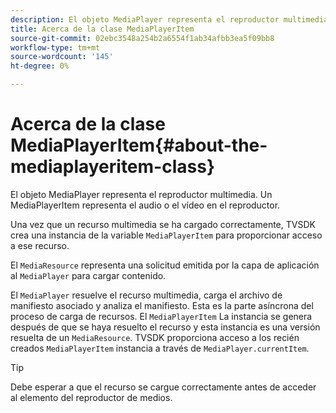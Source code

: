 ```yaml
---
description: El objeto MediaPlayer representa el reproductor multimedia. Un MediaPlayerItem representa el audio o el vídeo en el reproductor.
title: Acerca de la clase MediaPlayerItem
source-git-commit: 02ebc3548a254b2a6554f1ab34afbb3ea5f09bb8
workflow-type: tm+mt
source-wordcount: '145'
ht-degree: 0%

---
```


# Acerca de la clase MediaPlayerItem{#about-the-mediaplayeritem-class}

El objeto MediaPlayer representa el reproductor multimedia. Un MediaPlayerItem representa el audio o el vídeo en el reproductor.

<!--<a id="section_01BC89E5C5A94D0A95EF9D29FBCE758A"></a>-->

Una vez que un recurso multimedia se ha cargado correctamente, TVSDK crea una instancia de la variable `MediaPlayerItem` para proporcionar acceso a ese recurso.

El `MediaResource` representa una solicitud emitida por la capa de aplicación al `MediaPlayer` para cargar contenido.

El `MediaPlayer` resuelve el recurso multimedia, carga el archivo de manifiesto asociado y analiza el manifiesto. Esta es la parte asíncrona del proceso de carga de recursos. El `MediaPlayerItem` La instancia se genera después de que se haya resuelto el recurso y esta instancia es una versión resuelta de un `MediaResource`. TVSDK proporciona acceso a los recién creados `MediaPlayerItem` instancia a través de `MediaPlayer.currentItem`.

>[!TIP]
>
>Debe esperar a que el recurso se cargue correctamente antes de acceder al elemento del reproductor de medios.
